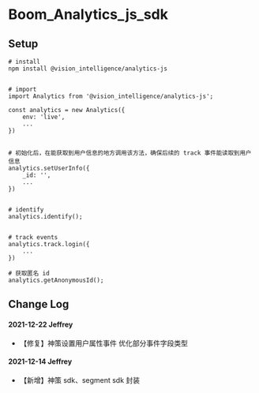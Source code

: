 # Boom_Analytics_js_sdk

## Setup

```
# install
npm install @vision_intelligence/analytics-js


# import
import Analytics from '@vision_intelligence/analytics-js';

const analytics = new Analytics({
    env: 'live',
    ...
})


# 初始化后，在能获取到用户信息的地方调用该方法，确保后续的 track 事件能读取到用户信息
analytics.setUserInfo({
    _id: '',
    ...
})


# identify
analytics.identify();


# track events
analytics.track.login({
    ...
})

# 获取匿名 id
analytics.getAnonymousId();

```

## Change Log

#### 2021-12-22 Jeffrey

-   【修复】神策设置用户属性事件 优化部分事件字段类型

#### 2021-12-14 Jeffrey

-   【新增】神策 sdk、segment sdk 封装
